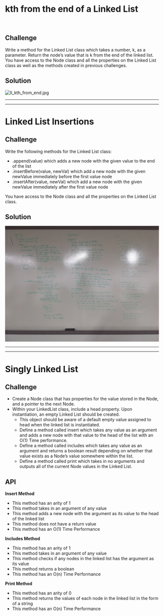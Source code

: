 # kth from the end of a Linked List
​
## Challenge
Write a method for the Linked List class which takes a number, k, as a parameter. Return the node’s value that is k from the end of the linked list. You have access to the Node class and all the properties on the Linked List class as well as the methods created in previous challenges. ​
​
## Solution
![ll_kth_from_end.jpg](../assets/ll_kth_from_end.jpg)

---
---

# Linked List Insertions

## Challenge
Write the following methods for the Linked List class:

- .append(value) which adds a new node with the given value to the end of the list
- .insertBefore(value, newVal) which add a new node with the given newValue immediately before the first value node
- .insertAfter(value, newVal) which add a new node with the given newValue immediately after the first value node

You have access to the Node class and all the properties on the Linked List class.

## Solution
![ll_insertions.jpg](../assets/ll_insertions.jpg)

---
---

# Singly Linked List

## Challenge
- Create a Node class that has properties for the value stored in the Node, and a pointer to the next Node.
- Within your LinkedList class, include a head property. Upon instantiation, an empty Linked List should be created.
    - This object should be aware of a default empty value assigned to head when the linked list is instantiated.
    - Define a method called insert which takes any value as an argument and adds a new node with that value to the head of the list with an O(1) Time performance.
    - Define a method called includes which takes any value as an argument and returns a boolean result depending on whether that value exists as a Node’s value somewhere within the list.
    - Define a method called print which takes in no arguments and outputs all of the current Node values in the Linked List.

## API

**Insert Method**
- This method has an arity of 1
- This method takes in an argument of any value
- This method adds a new node with the argument as its value to the head of the linked list
- This method does not have a return value
- This method has an O(1) Time Performance

**Includes Method**
- This method has an arity of 1
- This method takes in an argument of any value
- This method checks if any nodes in the linked list has the argument as its value
- This method returns a boolean
- This method has an O(n) Time Performance

**Print Method**
- This method has an arity of 0
- This method returns the values of each node in the linked list in the form of a string
- This method has an O(n) Time Performance
